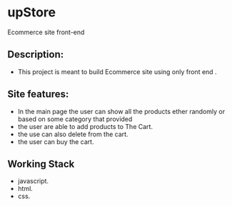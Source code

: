 # upStore
Ecommerce site front-end

## Description:
 * This project is meant to build Ecommerce site using only front end .

## Site features:
 * In the main page the user can show all the products ether randomly or based on some category that provided
 * the user are able to add products to The Cart.
 * the use can also delete from the cart.
 * the user can buy the cart.

## Working Stack
* javascript.
* html.
* css.

